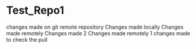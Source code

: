 # Test_Repo1
changes made on git remote repository
Changes made locally
Changes made remotely
Changes made 2
Changes made remotely 1
changes made to check the pull
